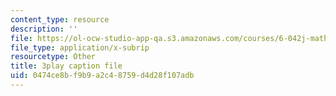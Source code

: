 ```yaml
---
content_type: resource
description: ''
file: https://ol-ocw-studio-app-qa.s3.amazonaws.com/courses/6-042j-mathematics-for-computer-science-spring-2015/0474ce8bf9b9a2c48759d4d28f107adb_wJzBU7Do1ls.srt
file_type: application/x-subrip
resourcetype: Other
title: 3play caption file
uid: 0474ce8b-f9b9-a2c4-8759-d4d28f107adb
---
```

